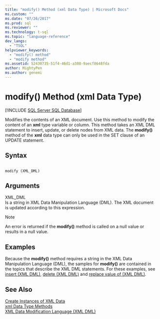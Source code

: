 ```yaml
---
title: "modify() Method (xml Data Type) | Microsoft Docs"
ms.custom: ""
ms.date: "07/26/2017"
ms.prod: sql
ms.reviewer: ""
ms.technology: t-sql
ms.topic: "language-reference"
dev_langs: 
  - "TSQL"
helpviewer_keywords: 
  - "modify() method"
  - "modify method"
ms.assetid: 52430735-51f4-46d1-a308-9aecf8648fda
author: MightyPen
ms.author: genemi
---
```

# modify() Method (xml Data Type)
[!INCLUDE [SQL Server SQL Database](../../includes/applies-to-version/sql-asdb.md)]

  Modifies the contents of an XML document. Use this method to modify the content of an **xml** type variable or column. This method takes an XML DML statement to insert, update, or delete nodes from XML data. The **modify()** method of the **xml** data type can only be used in the SET clause of an UPDATE statement.  
  
## Syntax  
  
```  
  
modify (XML_DML)  
```  
  
## Arguments  
 XML_DML  
 Is a string in XML Data Manipulation Language (DML). The XML document is updated according to this expression.  
  
> [!NOTE]  
>  An error is returned if the **modify()** method is called on a null value or results in a null value.  
  
## Examples  
 Because the **modify()** method requires a string in the XML Data Manipulation Language (DML), the samples for **modify()** are contained in the topics that describe the XML DML statements. For these examples, see [insert &#40;XML DML&#41;](../../t-sql/xml/insert-xml-dml.md), [delete &#40;XML DML&#41;](../../t-sql/xml/delete-xml-dml.md) and [replace value of &#40;XML DML&#41;](../../t-sql/xml/replace-value-of-xml-dml.md).  
  
## See Also  
 [Create Instances of XML Data](../../relational-databases/xml/create-instances-of-xml-data.md)   
 [xml Data Type Methods](../../t-sql/xml/xml-data-type-methods.md)   
 [XML Data Modification Language &#40;XML DML&#41;](../../t-sql/xml/xml-data-modification-language-xml-dml.md)  
  
  
